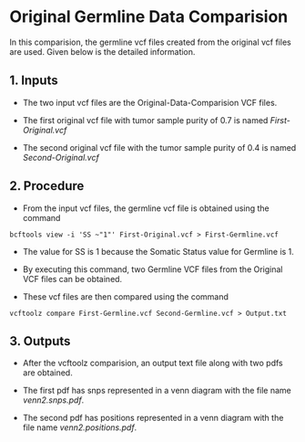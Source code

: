 # Original Germline Data Comparision

In this comparision, the germline vcf files created from the original vcf files are used. Given below is the detailed information.

## 1. Inputs

* The two input vcf files are the Original-Data-Comparision VCF files.

* The first original vcf file with tumor sample purity of 0.7 is named *First-Original.vcf*

* The second original vcf file with the tumor sample purity of 0.4 is named *Second-Original.vcf*

## 2. Procedure

* From the input vcf files, the germline vcf file is obtained using the command

```
bcftools view -i 'SS ~"1"' First-Original.vcf > First-Germline.vcf
```

* The value for SS is 1 because the Somatic Status value for Germline is 1.

* By executing this command, two Germline VCF files from the Original VCF files can be obtained.

* These vcf files are then compared using the command

```
vcftoolz compare First-Germline.vcf Second-Germline.vcf > Output.txt
```

## 3. Outputs

* After the vcftoolz comparision, an output text file along with two pdfs are obtained.

* The first pdf has snps represented in a venn diagram with the file name *venn2.snps.pdf*.

* The second pdf has positions represented in a venn diagram with the file name *venn2.positions.pdf*.
